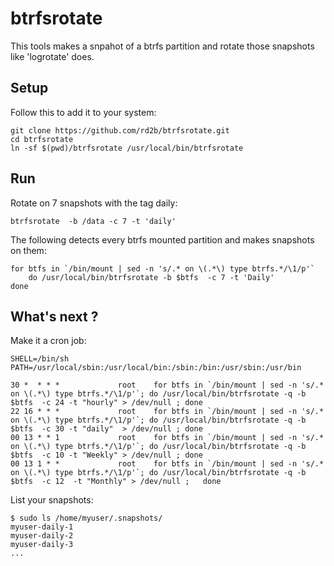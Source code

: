 btrfsrotate
===========

This tools makes a snpahot of a btrfs partition and rotate those snapshots like 'logrotate' does.

Setup
-----

Follow this to add it to your system:
```shell
git clone https://github.com/rd2b/btrfsrotate.git
cd btrfsrotate
ln -sf $(pwd)/btrfsrotate /usr/local/bin/btrfsrotate
```

Run
----

Rotate on 7 snapshots with the tag daily:
```shell
btrfsrotate  -b /data -c 7 -t 'daily'
````

The following detects every btrfs mounted partition and makes snapshots on them:
```shell
for btfs in `/bin/mount | sed -n 's/.* on \(.*\) type btrfs.*/\1/p'`
    do /usr/local/bin/btrfsrotate -b $btfs  -c 7 -t 'Daily'
done
```

What's next ?
-------------

Make it a cron job:
```shell
SHELL=/bin/sh
PATH=/usr/local/sbin:/usr/local/bin:/sbin:/bin:/usr/sbin:/usr/bin

30 *  * * *             root    for btfs in `/bin/mount | sed -n 's/.* on \(.*\) type btrfs.*/\1/p'`; do /usr/local/bin/btrfsrotate -q -b $btfs  -c 24 -t "hourly" > /dev/null ; done
22 16 * * *             root    for btfs in `/bin/mount | sed -n 's/.* on \(.*\) type btrfs.*/\1/p'`; do /usr/local/bin/btrfsrotate -q -b $btfs  -c 30 -t "daily"  > /dev/null ; done
00 13 * * 1             root    for btfs in `/bin/mount | sed -n 's/.* on \(.*\) type btrfs.*/\1/p'`; do /usr/local/bin/btrfsrotate -q -b $btfs  -c 10 -t "Weekly" > /dev/null ; done
00 13 1 * *             root    for btfs in `/bin/mount | sed -n 's/.* on \(.*\) type btrfs.*/\1/p'`; do /usr/local/bin/btrfsrotate -q -b $btfs  -c 12  -t "Monthly" > /dev/null ;   done
```

List your snapshots:
```shell
$ sudo ls /home/myuser/.snapshots/
myuser-daily-1
myuser-daily-2
myuser-daily-3
...
````

